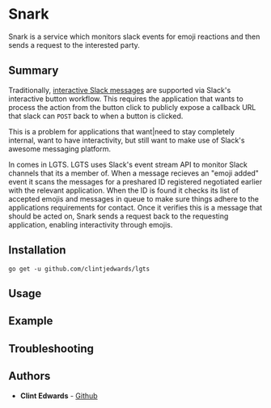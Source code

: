 # Snark

Snark is a service which monitors slack events for emoji reactions and then sends a request to the interested party.

## Summary

Traditionally, [interactive Slack messages](https://api.slack.com/docs/message-buttons) are supported via Slack's interactive button workflow. This requires the application that wants to process the action from the button click to publicly expose a callback URL that slack can `POST` back to when a button is clicked.

This is a problem for applications that want|need to stay completely internal, want to have interactivity, but still want to make use of Slack's awesome messaging platform.

In comes in LGTS. LGTS uses Slack's event stream API to monitor Slack channels that its a member of. When a message recieves an "emoji added" event it scans the messages for a preshared ID registered negotiated earlier with the relevant application. When the ID is found it checks its list of accepted emojis and messages in queue to make sure things adhere to the applications requirements for contact. Once it verifies this is a message that should be acted on, Snark sends a request back to the requesting application, enabling interactivity through emojis.

## Installation

```
go get -u github.com/clintjedwards/lgts
```

## Usage

## Example

## Troubleshooting

## Authors

* **Clint Edwards** - [Github](https://github.com/clintjedwards)
